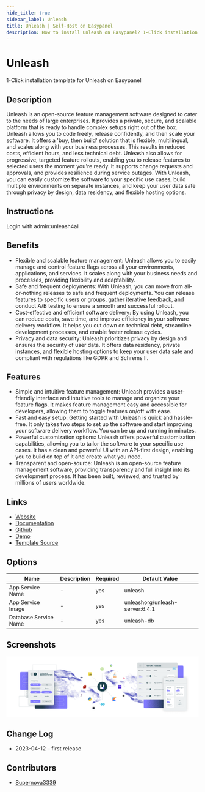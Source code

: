 ```yaml
---
hide_title: true
sidebar_label: Unleash
title: Unleash | Self-Host on Easypanel
description: How to install Unleash on Easypanel? 1-Click installation template for Unleash on Easypanel
---
```


<!-- generated -->

# Unleash

1-Click installation template for Unleash on Easypanel

## Description

Unleash is an open-source feature management software designed to cater to the needs of large enterprises. It provides a private, secure, and scalable platform that is ready to handle complex setups right out of the box. Unleash allows you to code freely, release confidently, and then scale your software. It offers a &#39;buy, then build&#39; solution that is flexible, multilingual, and scales along with your business processes. This results in reduced costs, efficient hours, and less technical debt. Unleash also allows for progressive, targeted feature rollouts, enabling you to release features to selected users the moment you&#39;re ready. It supports change requests and approvals, and provides resilience during service outages. With Unleash, you can easily customize the software to your specific use cases, build multiple environments on separate instances, and keep your user data safe through privacy by design, data residency, and flexible hosting options.

## Instructions

Login with admin:unleash4all

## Benefits

- Flexible and scalable feature management: Unleash allows you to easily manage and control feature flags across all your environments, applications, and services. It scales along with your business needs and processes, providing flexibility and adaptability.
- Safe and frequent deployments: With Unleash, you can move from all-or-nothing releases to safe and frequent deployments. You can release features to specific users or groups, gather iterative feedback, and conduct A/B testing to ensure a smooth and successful rollout.
- Cost-effective and efficient software delivery: By using Unleash, you can reduce costs, save time, and improve efficiency in your software delivery workflow. It helps you cut down on technical debt, streamline development processes, and enable faster release cycles.
- Privacy and data security: Unleash prioritizes privacy by design and ensures the security of user data. It offers data residency, private instances, and flexible hosting options to keep your user data safe and compliant with regulations like GDPR and Schrems II.

## Features

- Simple and intuitive feature management: Unleash provides a user-friendly interface and intuitive tools to manage and organize your feature flags. It makes feature management easy and accessible for developers, allowing them to toggle features on/off with ease.
- Fast and easy setup: Getting started with Unleash is quick and hassle-free. It only takes two steps to set up the software and start improving your software delivery workflow. You can be up and running in minutes.
- Powerful customization options: Unleash offers powerful customization capabilities, allowing you to tailor the software to your specific use cases. It has a clean and powerful UI with an API-first design, enabling you to build on top of it and create what you need.
- Transparent and open-source: Unleash is an open-source feature management software, providing transparency and full insight into its development process. It has been built, reviewed, and trusted by millions of users worldwide.

## Links

- [Website](https://getunleash.io)
- [Documentation](https://docs.getunleash.io)
- [Github](https://github.com/Unleash/unleash)
- [Demo](https://www.getunleash.io/interactive-demo)
- [Template Source](https://github.com/easypanel-io/templates/tree/main/templates/unleash)

## Options

Name | Description | Required | Default Value
-|-|-|-
App Service Name | - | yes | unleash
App Service Image | - | yes | unleashorg/unleash-server:6.4.1
Database Service Name | - | yes | unleash-db

## Screenshots

![Unleash Screenshot](./assets/screenshot.png)

## Change Log

- 2023-04-12 – first release

## Contributors

- [Supernova3339](https://github.com/Supernova3339)
